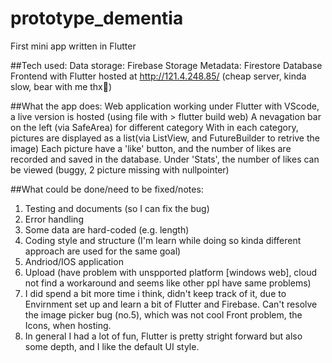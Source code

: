 # prototype_dementia
First mini app written in Flutter

##Tech used:
Data storage: Firebase Storage
Metadata: Firestore Database
Frontend with Flutter
hosted at http://121.4.248.85/ (cheap server, kinda slow, bear with me thx:dizzy:)

##What the app does:
Web application working under Flutter with VScode, a live version is hosted (using file with  > flutter build web)
A nevagation bar on the left (via SafeArea) for different category
With in each category, pictures are displayed as a list(via ListView, and FutureBuilder to retrive the image)
Each picture have a 'like' button, and the number of likes are recorded and saved in the database.
Under 'Stats', the number of likes can be viewed (buggy, 2 picture missing with nullpointer)

##What could be done/need to be fixed/notes:
1. Testing and documents (so I can fix the bug)
2. Error handling
3. Some data are hard-coded (e.g. length)
4. Coding style and structure (I'm learn while doing so kinda different approach are used for the same goal)
5. Andriod/IOS application
6. Upload (have problem with unspported platform [windows web], cloud not find a workaround and seems like other ppl have same problems)
7. I did spend a bit more time i think, didn't keep track of it, due to
   Envirnment set up and learn a bit of Flutter and Firebase.
   Can't resolve the image picker bug (no.5), which was not cool
   Front problem, the Icons, when hosting.
8. In general I had a lot of fun, Flutter is pretty stright forward but also some depth, and I like the default UI style.
